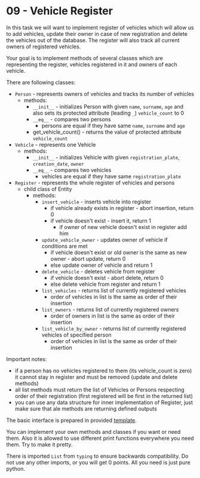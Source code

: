 # 09 - Vehicle Register

In this task we will want to implement register of vehicles which will allow us to add vehicles, update their owner in case of new registration and delete the vehicles out of the database. The register will also track all current owners of registered vehicles.

Your goal is to implement methods of several classes which are representing the register, vehicles registered in it and owners of each vehicle.


There are following classes:
* `Person` - represents owners of vehicles and tracks its number of vehicles
  * methods:
    * `__init__` - initializes Person with given `name`, `surname`, `age` and also sets its protected attribute (leading `_`) `vehicle_count` to 0
    * `__eq__` - compares two persons
      * persons are equal if they have same `name`, `surname` and `age`
    * get_vehicle_count() - returns the value of protected attribute `vehicle_count`
* `Vehicle` - represents one Vehicle
  * methods:
    * `__init__` - initializes Vehicle with given `registration_plate`, `creation_date`, `owner`
    * `__eq__` - compares two vehicles
      * vehicles are equal if they have same `registration_plate`
* `Register` - represents the whole register of vehicles and persons
  * child class of Entity
    * methods:
      * `insert_vehicle` - inserts vehicle into register
        * if vehicle already exists in register - abort insertion, return 0
        * if vehicle doesn't exist - insert it, return 1
          * if owner of new vehicle doesn't exist in register add him
      * `update_vehicle_owner` - updates owner of vehicle if conditions are met
        * if vehicle doesn't exist or old owner is the same as new owner - abort update, return 0
        * else update owner of vehicle and return 1 
      * `delete_vehicle` - deletes vehicle from register
        * if vehicle doesn't exist - abort delete, return 0
        * else delete vehicle from register and return 1
      * `list_vehicles` - returns list of currently registered vehicles
        * order of vehicles in list is the same as order of their insertion
      * `list_owners` - returns list of currently registered owners
        * order of owners in list is the same as order of their insertion
      * `list_vehicle_by_owner` - returns list of currently registered vehicles of specified person
        * order of vehicles in list is the same as order of their insertion

Important notes:
* if a person has no vehicles registered to them (its vehicle_count is zero) it cannot stay in register and must be removed (update and delete methods)
* all list methods must return the list of Vehicles or Persons respecting order of their registration (first registered will be first in the returned list)
* you can use any data structure for inner implementation of Register, just make sure that ale methods are returning defined outputs


The basic interface is prepared in provided [template](05_vehicle_register.py).

You can implement your own methods and classes if you want or need them. Also it is allowed to use different print functions everywhere you need them. Try to make it pretty.

There is imported `List` from `typing` to ensure backwards compatibility. Do not use any other imports, or you will get 0 points. All you need is just pure python.
